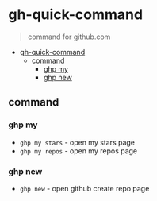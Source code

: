 # gh-quick-command
> command for github.com

- [gh-quick-command](#gh-quick-command)
  - [command](#command)
    - [ghp my](#ghp-my)
    - [ghp new](#ghp-new)


## command

### ghp my

- `ghp my stars` - open my stars page
- `ghp my repos` - open my repos page

### ghp new

- `ghp new` - open github create repo page
